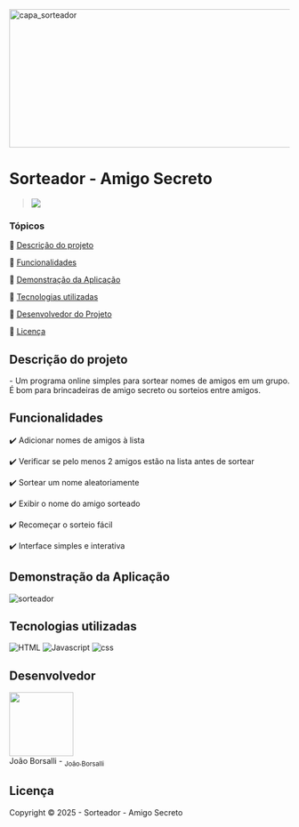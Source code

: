 <img width="847" height="249" alt="capa_sorteador" src="https://github.com/user-attachments/assets/4fa58ea2-29a4-41dc-be67-9340c5a4d0f4" />

<h1>Sorteador - Amigo Secreto</h1> 

> <img src="http://img.shields.io/static/v1?label=STATUS&message=CONCLUIDO&color=GREEN&style=for-the-badge"/>

### Tópicos 

:small_blue_diamond: [Descrição do projeto](#descrição-do-projeto)

:small_blue_diamond: [Funcionalidades](#funcionalidades)

:small_blue_diamond: [Demonstração da Aplicação](#demonstração-da-aplicação)

:small_blue_diamond: [Tecnologias utilizadas](#tecnologias-utilizadas)

:small_blue_diamond: [Desenvolvedor do Projeto](#desenvolvedor)

:small_blue_diamond: [Licença](#licença)

## Descrição do projeto 

<p align="justify">
  - Um programa online simples para sortear nomes de amigos em um grupo. É bom para brincadeiras de amigo secreto o͏u sorteios entre amigos. 
</p>

## Funcionalidades

:heavy_check_mark: Adicionar n͏omes de amigos à list͏a

:heavy_check_mark: Verifi͏car se pelo menos 2 amigos estão na lista antes de sortear

:heavy_check_mark: Sortear um nome aleatori͏amente

:heavy_check_mark: Exibir o nome do amigo sorteado

:heavy_check_mark: Re͏começar o͏ sorteio fácil

:heavy_check_mark: Interface simples e ͏interativa

## Demonstração da Aplicação

![sorteador](https://github.com/user-attachments/assets/88c87a55-9d20-447e-9c2d-86c9b24677ad)

## Tecnologias utilizadas

![HTML](https://img.shields.io/badge/-html-E34F26?style=for-square&logo=html5&logoColor=white)
![Javascript](https://img.shields.io/badge/-Javascript-F7DF1E?style=for-square&logo=javascript&logoColor=white)
![css](https://img.shields.io/badge/-CSS-663399?style=for-square&logo=css&logoColor=white)

## Desenvolvedor

 <img src="https://avatars.githubusercontent.com/u/222327601?v=4" width=115><br>João Borsalli - [<sub>João Borsalli</sub>](https://github.com/joao-borsalli)

## Licença 

Copyright :copyright: 2025 - Sorteador - Amigo Secreto
